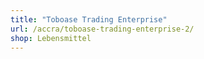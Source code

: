 ```yaml
---
title: "Toboase Trading Enterprise"
url: /accra/toboase-trading-enterprise-2/
shop: Lebensmittel
---
```

